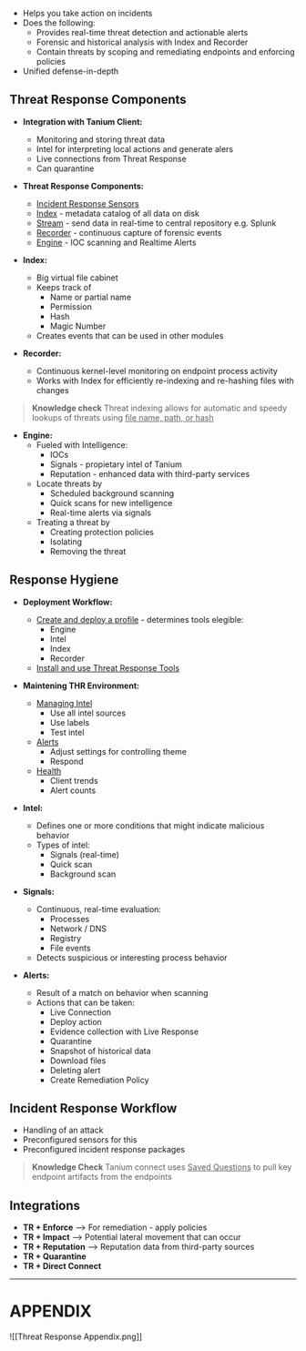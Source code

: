 
- Helps you take action on incidents
- Does the following:
	- Provides real-time threat detection and actionable alerts
	- Forensic and historical analysis with Index and Recorder
	- Contain threats by scoping and remediating endpoints and enforcing policies
- Unified defense-in-depth

<h2>Threat Response Components</h2>

- **Integration with Tanium Client:**
	- Monitoring and storing threat data
	- Intel for interpreting local actions and generate alers
	- Live connections from Threat Response
	- Can quarantine

- **Threat Response Components:**
	- <u>Incident Response Sensors</u>
	- <u>Index</u> - metadata catalog of all data on disk
	- <u>Stream</u> - send data in real-time to central repository e.g. Splunk
	- <u>Recorder</u> - continuous capture of forensic events
	- <u>Engine</u> - IOC scanning and Realtime Alerts

- **Index:**
	- Big virtual file cabinet
	- Keeps track of
		- Name or partial name
		- Permission
		- Hash
		- Magic Number
	- Creates events that can be used in other modules

- **Recorder:**
	- Continuous kernel-level monitoring on endpoint process activity
	- Works with Index for efficiently re-indexing and re-hashing files with changes

>**Knowledge check**
>Threat indexing allows for automatic and speedy lookups of threats using <u>file name, path, or hash</u>

- **Engine:**
	- Fueled with Intelligence:
		- IOCs
		- Signals - propietary intel of Tanium
		- Reputation - enhanced data with third-party services
	- Locate threats by
		- Scheduled background scanning
		- Quick scans for new intelligence
		- Real-time alerts via signals
	- Treating a threat by
		- Creating protection policies
		- Isolating
		- Removing the threat

<h2>Response Hygiene</h2>

- **Deployment Workflow:**
	- <u>Create and deploy a profile</u> - determines tools elegible:
		- Engine
		- Intel
		- Index
		- Recorder
	- <u>Install and use Threat Response Tools</u>

- **Maintening THR Environment:**
	- <u>Managing Intel</u>
		- Use all intel sources
		- Use labels
		- Test intel
	- <u>Alerts</u>
		- Adjust settings for controlling theme
		- Respond
	- <u>Health</u>
		- Client trends
		- Alert counts

- **Intel:**
	- Defines one or more conditions that might indicate malicious behavior
	- Types of intel:
		- Signals (real-time)
		- Quick scan
		- Background scan

- **Signals:**
	- Continuous, real-time evaluation:
		- Processes
		- Network / DNS
		- Registry
		- File events
	- Detects suspicious or interesting process behavior

- **Alerts:**
	- Result of a match on behavior when scanning
	- Actions that can be taken:
		- Live Connection
		- Deploy action
		- Evidence collection with Live Response
		- Quarantine
		- Snapshot of historical data
		- Download files
		- Deleting alert
		- Create Remediation Policy

<h2>Incident Response Workflow</h2>

- Handling of an attack
- Preconfigured sensors for this
- Preconfigured incident response packages

>**Knowledge Check**
>Tanium connect uses <u>Saved Questions</u> to pull key endpoint artifacts from the endpoints

<h2>Integrations</h2>

- **TR + Enforce** --> For remediation - apply policies
- **TR + Impact** --> Potential lateral movement that can occur
- **TR + Reputation** --> Reputation data from third-party sources
- **TR + Quarantine**
- **TR + Direct Connect**

<hr>

<h1>APPENDIX</h1>

![[Threat Response Appendix.png]]